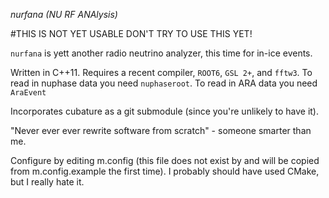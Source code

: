 *nurfana (NU RF ANAlysis)*
   
#THIS IS NOT YET USABLE DON'T TRY TO USE THIS YET!

`nurfana` is yett another radio neutrino analyzer, this time for in-ice events. 

Written in C++11. Requires a recent compiler, `ROOT6`, `GSL 2+`, and `fftw3`.
To read in nuphase data you need `nuphaseroot`. 
To read in ARA data you need `AraEvent`

Incorporates cubature as a git submodule (since you're unlikely to have it).  

"Never ever ever rewrite software from scratch" - someone smarter than me. 

Configure by editing m.config (this file does not exist by and will be copied
from m.config.example the first time). I probably should have used CMake, but I really hate it. 



